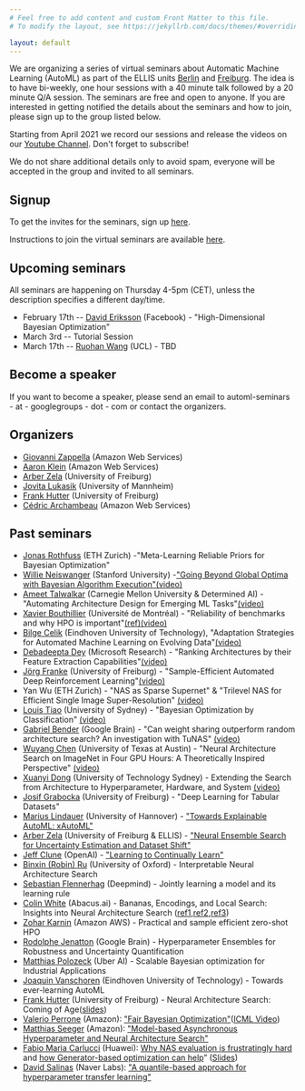 ```yaml
---
# Feel free to add content and custom Front Matter to this file.
# To modify the layout, see https://jekyllrb.com/docs/themes/#overriding-theme-defaults

layout: default
---
```


We are organizing a series of virtual seminars about Automatic Machine Learning (AutoML) as part of the ELLIS units [Berlin](https://ellis.eu/units/berlin) and [Freiburg](https://ellis.eu/units/freiburg). The idea is to have bi-weekly, one hour sessions with a 40 minute talk followed by a 20 minute Q/A session.
The seminars are free and open to anyone. If you are interested in getting notified the details about the seminars and how to join, please sign up to the group listed below.

Starting from April 2021 we record our sessions and release the videos on our [Youtube Channel](https://www.youtube.com/channel/UC3NoO2L7cGs7O3583ig--EA/featured). Don't forget to subscribe!


We do not share additional details only to avoid spam, everyone will be accepted in the group and invited to all seminars.

## Signup

To get the invites for the seminars, sign up [here](https://groups.google.com/d/forum/automl-seminars).

Instructions to join the virtual seminars are available [here](https://automl-seminars.github.io/about/).


## Upcoming seminars

All seminars are happening on Thursday 4-5pm (CET), unless the description specifies a different day/time.

* February 17th -- [David Eriksson](https://dme65.github.io/) (Facebook) - "High-Dimensional Bayesian Optimization"
* March 3rd -- Tutorial Session
* March 17th -- [Ruohan Wang](https://ruohanw.github.io/) (UCL) - TBD


## Become a speaker

If you want to become a speaker, please send an email to automl-seminars - at - googlegroups - dot - com or contact the organizers.

## Organizers

* [Giovanni Zappella](https://giovannizappella.github.io/) (Amazon Web Services)
* [Aaron Klein](https://aaronkl.github.io/) (Amazon Web Services)
* [Arber Zela](https://ml.informatik.uni-freiburg.de/people/zela/index.html) (University of Freiburg)
* [Jovita Lukasik](https://www.uni-mannheim.de/dws/people/researchers/phd-students/jovita-lukasik/) (University of Mannheim)
* [Frank Hutter](https://ml.informatik.uni-freiburg.de/people/hutter/index.html) (University of Freiburg)
* [Cédric Archambeau](http://www0.cs.ucl.ac.uk/staff/c.archambeau/) (Amazon Web Services)

## Past seminars
* [Jonas Rothfuss](https://las.inf.ethz.ch/people/jonas-rothfuss) (ETH Zurich) -"Meta-Learning Reliable Priors for Bayesian Optimization"
* [Willie Neiswanger](https://willieneis.github.io/) (Stanford University) -["Going Beyond Global Optima with Bayesian Algorithm Execution"](https://willieneis.github.io/bax-website/)[(video)](https://www.youtube.com/watch?v=Jp73k6jcpGs&t=50s)
* [Ameet Talwalkar](https://www.cs.cmu.edu/~atalwalk/) (Carnegie Mellon University & Determined AI) - "Automating Architecture Design for Emerging ML Tasks"[(video)](https://www.youtube.com/watch?v=N5-d4URSTSE&t=2716s)
* [Xavier Bouthillier](https://mila.quebec/en/person/xavier-bouthillier/) (Université de Montréal) - "Reliability of benchmarks and why HPO is important"[(ref)](https://arxiv.org/abs/2103.03098)[(video)](https://www.youtube.com/watch?v=ZRQF72IXiDc)
* [Bilge Celik](https://research.tue.nl/en/persons/bilge-celik-aydin) (Eindhoven University of Technology), "Adaptation Strategies for Automated Machine Learning on Evolving Data"[(video)](https://www.youtube.com/watch?v=m4uSKU-KwuI&t=3s)
* [Debadeepta Dey](https://www.microsoft.com/en-us/research/people/dedey/) (Microsoft Research) - "Ranking Architectures by their Feature Extraction Capabilities"[(video)](https://www.youtube.com/watch?v=K6wz4DcwVkI)
* [Jörg Franke](https://ml.informatik.uni-freiburg.de/people/franke/index.html) (University of Freiburg) - "Sample-Efficient Automated Deep Reinforcement Learning"[(video)](https://www.youtube.com/watch?v=asHw00jw4Ng)
* Yan Wu (ETH Zurich) - "NAS as Sparse Supernet" & "Trilevel NAS for Efficient Single Image Super-Resolution" [(video)](https://www.youtube.com/watch?v=zcXsRJ69g3c)
* [Louis Tiao](https://tiao.io/) (University of Sydney) - "Bayesian Optimization by Classification" [(video)](https://www.youtube.com/watch?v=eT3nHnN3OYA)
* [Gabriel Bender](https://scholar.google.com/citations?user=6D-XbmAAAAAJ&hl=de) (Google Brain) - "Can weight sharing outperform random architecture search? An investigation with TuNAS" [(video)](https://youtu.be/JbtZVQVJbY8)
* [Wuyang Chen](https://chenwydj.github.io/) (University of Texas at Austin) - "Neural Architecture Search on ImageNet in Four GPU Hours: A Theoretically Inspired Perspective" [(video)](https://www.youtube.com/watch?v=o8V1LeZaPwU&t=1152s)
* [Xuanyi Dong](https://xuanyidong.com/) (University of Technology Sydney) - Extending the Search from Architecture to Hyperparameter, Hardware, and System [(video)](https://youtu.be/ayjKCVxRW2Y)
* [Josif Grabocka](https://relea.informatik.uni-freiburg.de/people/josif-grabocka) (University of Freiburg) - "Deep Learning for Tabular Datasets"
* [Marius Lindauer](https://www.tnt.uni-hannover.de/en/staff/lindauer/) (University of Hannover) - ["Towards Explainable AutoML: xAutoML"](https://www.automl.org/wp-content/uploads/2021/03/xAutoML-PDP.pdf)
* [Arber Zela](https://ml.informatik.uni-freiburg.de/people/zela/index.html) (University of Freiburg & ELLIS) - ["Neural Ensemble Search for Uncertainty Estimation and Dataset Shift"](https://www.automl.org/wp-content/uploads/2021/03/AutoML_seminar__NES.pdf)
* [Jeff Clune](http://jeffclune.com/) (OpenAI) - ["Learning to Continually Learn"](https://slideslive.com/38930882/learning-to-continually-learn?)
* [Binxin (Robin) Ru](https://rubinxin.github.io/) (University of Oxford) - Interpretable Neural Architecture Search  
* [Sebastian Flennerhag](http://flennerhag.com/) (Deepmind) - Jointly learning a model and its learning rule
* [Colin White](https://crwhite.ml/) (Abacus.ai) - Bananas, Encodings, and Local Search: Insights into Neural Architecture Search ([ref1](https://arxiv.org/abs/1910.11858),[ref2](https://arxiv.org/abs/2007.04965),[ref3](https://arxiv.org/abs/2005.02960))
* [Zohar Karnin](https://scholar.google.com/citations?user=aUsrzjgAAAAJ&hl=en) (Amazon AWS) - Practical and sample efficient zero-shot HPO
* [Rodolphe Jenatton](http://rodolphejenatton.com/) (Google Brain) - Hyperparameter Ensembles for Robustness and Uncertainty Quantification
* [Matthias Polozeck](https://scholar.google.com/citations?user=g5BRMkoAAAAJ&hl=en) (Uber AI) - Scalable Bayesian optimization for Industrial Applications
* [Joaquin Vanschoren](https://joaquinvanschoren.github.io/home/) (Eindhoven University of Technology) - Towards ever-learning AutoML
* [Frank Hutter](http://aad.informatik.uni-freiburg.de/people/hutter/) (University of Freiburg) - Neural Architecture Search: Coming of Age([slides](https://www.dropbox.com/s/4nv8fuhuenxsx87/Frank_Hutter__NAS_Coming_of_Age_2020.pdf?dl=0))
* [Valerio Perrone](https://sites.google.com/view/valerioperrone/) (Amazon): ["Fair Bayesian Optimization"](https://arxiv.org/abs/2006.05109)([ICML Video](https://slideslive.com/38930648/fair-bayesian-optimization))
* [Matthias Seeger](https://mseeger.github.io/) (Amazon): ["Model-based Asynchronous Hyperparameter and Neural Architecture Search"](https://arxiv.org/abs/2003.10865)
* [Fabio Maria Carlucci](https://fmcarlucci.github.io/) (Huawei): [Why NAS evaluation is frustratingly hard](https://openreview.net/forum?id=HygrdpVKvr) and [how Generator-based optimization can help](https://arxiv.org/abs/2004.01395)”  ([Slides](https://docs.google.com/presentation/d/1j9U8Tl1faTkXLN_dc5mf9ack1YVBq3N3FH86wbAyDwg/edit?usp=sharing))
* [David Salinas](https://geoalgo.github.io/) (Naver Labs): ["A quantile-based approach for hyperparameter transfer learning"](https://proceedings.icml.cc/static/paper_files/icml/2020/4367-Paper.pdf)

